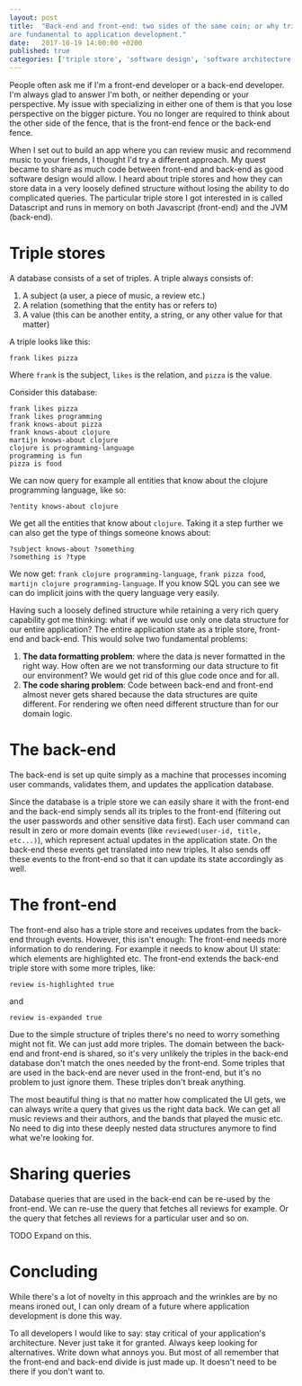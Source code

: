 ```yaml
---
layout: post
title:  "Back-end and front-end: two sides of the same coin; or why triple stores 
are fundamental to application development."
date:   2017-10-19 14:00:00 +0200
published: true
categories: ['triple store', 'software design', 'software architecture', 'database']
---
```

People often ask me if I'm a front-end developer or a back-end developer. I'm
always glad to answer I'm both, or neither depending or your perspective. My
issue with specializing in either one of them is that you lose perspective on
the bigger picture. You no longer are required to think about the other side of
the fence, that is the front-end fence or the back-end fence.

When I set out to build an app where you can review music and recommend music to
your friends, I thought I'd try a different approach. My quest became to share
as much code between front-end and back-end as good software design would allow.
I heard about triple stores and how they can store data in a very loosely
defined structure without losing the ability to do complicated queries. The
particular triple store I got interested in is called Datascript and runs in
memory on both Javascript (front-end) and the JVM (back-end).

# Triple stores 

A database consists of a set of triples. A triple always consists of:

1. A subject (a user, a piece of music, a review etc.)
2. A relation (something that the entity has or refers to)
3. A value (this can be another entity, a string, or any other value for that matter)

A triple looks like this:

`frank likes pizza`

Where `frank` is the subject, `likes` is the relation, and `pizza` is the value.

Consider this database:

```
frank likes pizza
frank likes programming
frank knows-about pizza
frank knows-about clojure
martijn knows-about clojure
clojure is programming-language
programming is fun
pizza is food
```

We can now query for example all entities that know about the clojure
programming language, like so:

```
?entity knows-about clojure
```

We get all the entities that know about `clojure`. Taking it a step further we
can also get the type of things someone knows about:

```
?subject knows-about ?something
?something is ?type
```

We now get: `frank clojure programming-language`, `frank pizza food`, `martijn
clojure programming-language`. If you know SQL you can see we can do implicit
joins with the query language very easily.

Having such a loosely defined structure while retaining a very rich query
capability got me thinking: what if we would use only one data structure for our
entire application? The entire application state as a triple store, front-end
and back-end. This would solve two fundamental problems:

1. **The data formatting problem**: where the data is never formatted in the right
   way. How often are we not transforming our data structure to fit our
   environment? We would get rid of this glue code once and for all.
2. **The code sharing problem**: Code between back-end and front-end almost
   never gets shared because the data structures are quite different. For
   rendering we often need different structure than for our domain logic. 

# The back-end

The back-end is set up quite simply as a machine that processes incoming user
commands, validates them, and updates the application database.

Since the database is a triple store we can easily share it with the front-end
and the back-end simply sends all its triples to the front-end (filtering out
the user passwords and other sensitive data first). Each user command can result
in zero or more domain events (like `reviewed(user-id, title, etc...)`), which
represent actual updates in the application state. On the back-end these events
get translated into new triples. It also sends off these events to the front-end
so that it can update its state accordingly as well.

# The front-end

The front-end also has a triple store and receives updates from the back-end
through events. However, this isn't enough: The front-end needs more information
to do rendering. For example it needs to know about UI state: which elements are
highlighted etc. The front-end extends the back-end triple store with some more
triples, like:

```review is-highlighted true```

and

```review is-expanded true```

Due to the simple structure of triples there's no need to worry something might
not fit. We can just add more triples. The domain between the back-end and
front-end is shared, so it's very unlikely the triples in the back-end database
don't match the ones needed by the front-end. Some triples that are used in the
back-end are never used in the front-end, but it's no problem to just ignore
them. These triples don't break anything.

The most beautiful thing is that no matter how complicated the UI gets, we can
always write a query that gives us the right data back. We can get all music
reviews and their authors, and the bands that played the music etc. No need to
dig into these deeply nested data structures anymore to find what we're looking
for.

# Sharing queries

Database queries that are used in the back-end can be re-used by the front-end.
We can re-use the query that fetches all reviews for example. Or the query
that fetches all reviews for a particular user and so on.

TODO Expand on this.

# Concluding

While there's a lot of novelty in this approach and the wrinkles are by no means
ironed out, I can only dream of a future where application development is done
this way.

To all developers I would like to say: stay critical of your application's
architecture. Never just take it for granted. Always keep looking for
alternatives. Write down what annoys you. But most of all remember that the
front-end and back-end divide is just made up. It doesn't need to be there if
you don't want to.

